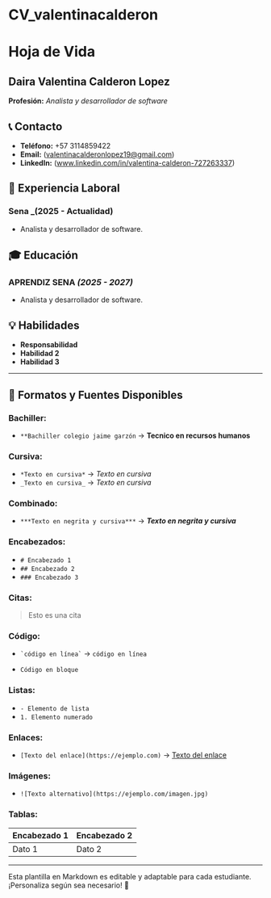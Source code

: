 # CV_valentinacalderon
# Hoja de Vida

## Daira Valentina Calderon Lopez
**Profesión:** _Analista y desarrollador de software_

## 📞 Contacto
- **Teléfono:** +57 3114859422
- **Email:** (valentinacalderonlopez19@gmail.com)
- **LinkedIn:** (www.linkedin.com/in/valentina-calderon-727263337)

## 🏢 Experiencia Laboral
### **Sena** _(2025 - Actualidad)
- Analista y desarrollador de software.

## 🎓 Educación

### **APRENDIZ SENA** _(2025 - 2027)_
- Analista y desarrollador de software.
  

## 💡 Habilidades
- **Responsabilidad**
- **Habilidad 2**
- **Habilidad 3**

---

## 🎨 Formatos y Fuentes Disponibles

### **Bachiller:**
- `**Bachiller colegio jaime garzón` → **Tecnico en recursos humanos**

### **Cursiva:**
- `*Texto en cursiva*` → *Texto en cursiva*
- `_Texto en cursiva_` → _Texto en cursiva_

### **Combinado:**
- `***Texto en negrita y cursiva***` → ***Texto en negrita y cursiva***

### **Encabezados:**
- `# Encabezado 1`
- `## Encabezado 2`
- `### Encabezado 3`

### **Citas:**
> Esto es una cita

### **Código:**
- `` `código en línea` `` → `código en línea`
- ```
  Código en bloque
  ```

### **Listas:**
- `- Elemento de lista`
- `1. Elemento numerado`

### **Enlaces:**
- `[Texto del enlace](https://ejemplo.com)` → [Texto del enlace](https://ejemplo.com)

### **Imágenes:**
- `![Texto alternativo](https://ejemplo.com/imagen.jpg)`

### **Tablas:**
| Encabezado 1 | Encabezado 2 |
|-------------|-------------|
| Dato 1     | Dato 2      |

---

Esta plantilla en Markdown es editable y adaptable para cada estudiante. ¡Personaliza según sea necesario! 🎯

